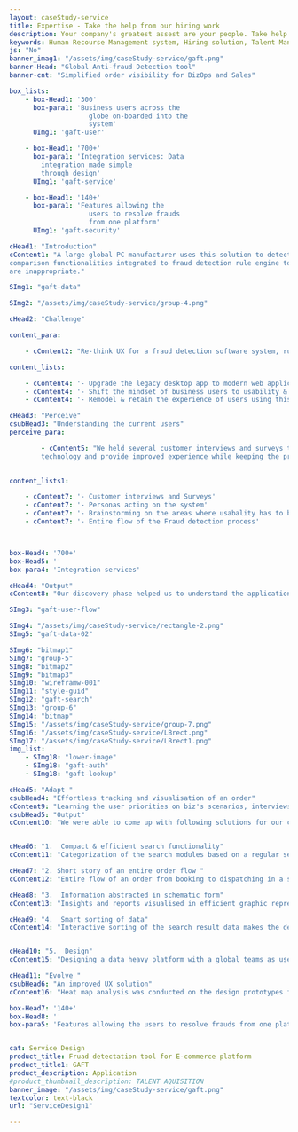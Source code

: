 ```yaml
---
layout: caseStudy-service
title: Expertise - Take the help from our hiring work
description: Your company's greatest assest are your people. Take help our hiring experts to recruit the best desired talents.
keywords: Human Recourse Management system, Hiring solution, Talent Management Software, Application Tracking System, AI-Enabled, Recruitment Management software, recruitment system, Talent CRM, HR Software, Bangalore, India
js: "No"
banner_imag1: "/assets/img/caseStudy-service/gaft.png"
banner-Head: "Global Anti-fraud Detection tool"
banner-cnt: "Simplified order visibility for BizOps and Sales"

box_lists:
    - box-Head1: '300'
      box-para1: 'Business users across the
                    globe on-boarded into the
                    system'
      UImg1: 'gaft-user'

    - box-Head1: '700+'
      box-para1: 'Integration services: Data
        integration made simple
        through design'
      UImg1: 'gaft-service'

    - box-Head1: '140+'
      box-para1: 'Features allowing the
                    users to resolve frauds
                    from one platform'
      UImg1: 'gaft-security'

cHead1: "Introduction"
cContent1: "A large global PC manufacturer uses this solution to detect e-commerce frauds, dubious monetary transactions & geo trade compliance. This application contain complex search and
comparison functionalities integrated to fraud detection rule engine to flag transactions that
are inappropriate."

SImg1: "gaft-data"

SImg2: "/assets/img/caseStudy-service/group-4.png"

cHead2: "Challenge"

content_para:

    - cContent2: "Re-think UX for a fraud detection software system, run actively till date by a global tech giant that is still functional from last 20 years."

content_lists:

    - cContent4: '- Upgrade the legacy desktop app to modern web application'
    - cContent4: '- Shift the mindset of business users to usability & minimalism aspects'
    - cContent4: '- Remodel & retain the experience of users using this 20 yr. old app'

cHead3: "Perceive"
csubHead3: "Understanding the current users"
perceive_para:

        - cContent5: "We held several customer interviews and surveys to understand the pros and cons of the existing application. We needed the data to re-imagine this legacy native app before migrating to
        technology and provide improved experience while keeping the process intact."
       

content_lists1:

    - cContent7: '- Customer interviews and Surveys'
    - cContent7: '- Personas acting on the system'
    - cContent7: '- Brainstorming on the areas where usabality has to be improved '
    - cContent7: '- Entire flow of the Fraud detection process'



box-Head4: '700+'
box-Head5: ''
box-para4: 'Integration services'

cHead4: "Output"
cContent8: "Our discovery phase helped us to understand the application in and out so that we could come up with a better experience. We conceptualized a fresh look on how the app should looks and navigate. We finalized on various patterns while retaining user sensibility to the legacy app."

SImg3: "gaft-user-flow"

SImg4: "/assets/img/caseStudy-service/rectangle-2.png"
SImg5: "gaft-data-02"

SImg6: "bitmap1"
SImg7: "group-5"
SImg8: "bitmap2"
SImg9: "bitmap3"
SImg10: "wireframw-001"
SImg11: "style-guid"
SImg12: "gaft-search"
SImg13: "group-6"
SImg14: "bitmap"
SImg15: "/assets/img/caseStudy-service/group-7.png"
SImg16: "/assets/img/caseStudy-service/LBrect.png"
SImg17: "/assets/img/caseStudy-service/LBrect1.png"
img_list:
    - SImg18: "lower-image"
    - SImg18: "gaft-auth"
    - SImg18: "gaft-lookup"

cHead5: "Adapt "
csubHead4: "Effortless tracking and visualisation of an order"
cContent9: "Learning the user priorities on biz's scenarios, interviews with high frequency users to understand the pain-points, outcome based discussion on the scenarios to draw insights and achieve call to action for every user scenarios within 2 to 3 clicks."
csubHead5: "Output"
cContent10: "We were able to come up with following solutions for our customers."


cHead6: "1.  Compact & efficient search functionality"
cContent11: "Categorization of the search modules based on a regular search, Workflow search and Distress order search with a simple dropdown model. This categorization with the added smart multi-search capability makes finding an order a breeze."

cHead7: "2. Short story of an entire order flow "
cContent12: "Entire flow of an order from booking to dispatching in a slider tray format gave a clear insight on the order journey, to help order prediction. The ability to navigate to the hold and workflow actions from respective orders irrespective of single or tie order reduces the amount of clicks to remediate a hiccup on the flow."

cHead8: "3.  Information abstracted in schematic form"
cContent13: "Insights and reports visualised in efficient graphic representation. Viewing the data by region and country wise distribution helps the decision making faster for sales."

cHead9: "4.  Smart sorting of data"
cContent14: "Interactive sorting of the search result data makes the decision makers focus on actionable items rather than wasting time on horizontal scrolling across the 144 columns to perform an action. Smart grouping of filters based on user context decreased the latency to take an action on an issue from 50 sec to 23 sec."


cHead10: "5.  Design"
cContent15: "Designing a data heavy platform with a global teams as users come with a lot of restrictions. But the Adapt stage of our process along with the atomic design method helped us to come up with a design language that fits all."

cHead11: "Evolve "
csubHead6: "An improved UX solution"
cContent16: "Heat map analysis was conducted on the design prototypes for validation with the business users. Over few iterations we were able to achieve the desired outcome for the multi-user system by retaining the old world charm with applied UX principles and methods at scale. "

box-Head7: '140+'
box-Head8: ''
box-para5: 'Features allowing the users to resolve frauds from one platform'


cat: Service Design
product_title: Fruad detectation tool for E-commerce platform
product_title1: GAFT
product_description: Application
#product_thumbnail_description: TALENT AQUISITION
banner_image: "/assets/img/caseStudy-service/gaft.png"
textcolor: text-black
url: "ServiceDesign1"

---
```

